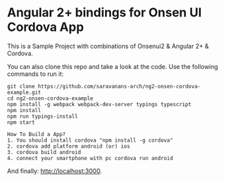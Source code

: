# Angular 2+ bindings for Onsen UI Cordova App

This is a Sample Project with combinations of Onsenui2 & Angular 2+ & Cordova.

You can also clone this repo and take a look at the code. Use the following commands to run it:

```
git clone https://github.com/saravanans-arch/ng2-onsen-cordova-example.git
cd ng2-onsen-cordova-example
npm install -g webpack webpack-dev-server typings typescript
npm install
npm run typings-install
npm start
```



```
How To Build a App?
1. You should install cordova "npm install -g cordova"
2. cordova add platform android (or) ios
3. cordova build android
4. connect your smartphone with pc cordova run android
```

And finally: [http://localhost:3000](http://localhost:3000).
